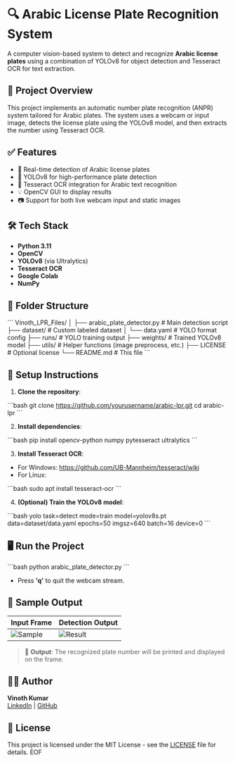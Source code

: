 # 🔍 Arabic License Plate Recognition System

A computer vision-based system to detect and recognize **Arabic license plates** using a combination of YOLOv8 for object detection and Tesseract OCR for text extraction.

## 🚀 Project Overview

This project implements an automatic number plate recognition (ANPR) system tailored for Arabic plates. The system uses a webcam or input image, detects the license plate using the YOLOv8 model, and then extracts the number using Tesseract OCR.

## ✅ Features

- 🔎 Real-time detection of Arabic license plates
- 🧠 YOLOv8 for high-performance plate detection
- 📝 Tesseract OCR integration for Arabic text recognition
- 💡 OpenCV GUI to display results
- 📷 Support for both live webcam input and static images

## 🛠️ Tech Stack

- **Python 3.11**
- **OpenCV**
- **YOLOv8** (via Ultralytics)
- **Tesseract OCR**
- **Google Colab**
- **NumPy**

## 📁 Folder Structure

\`\`\`
Vinoth_LPR_Files/
│
├── arabic_plate_detector.py     # Main detection script
├── dataset/                     # Custom labeled dataset
│   └── data.yaml                # YOLO format config
├── runs/                        # YOLO training output
├── weights/                     # Trained YOLOv8 model
├── utils/                       # Helper functions (image preprocess, etc.)
├── LICENSE                      # Optional license
└── README.md                    # This file
\`\`\`

## 🧪 Setup Instructions

1. **Clone the repository**:

\`\`\`bash
git clone https://github.com/yourusername/arabic-lpr.git
cd arabic-lpr
\`\`\`

2. **Install dependencies**:

\`\`\`bash
pip install opencv-python numpy pytesseract ultralytics
\`\`\`

3. **Install Tesseract OCR**:

- For Windows: https://github.com/UB-Mannheim/tesseract/wiki
- For Linux:

\`\`\`bash
sudo apt install tesseract-ocr
\`\`\`

4. **(Optional) Train the YOLOv8 model**:

\`\`\`bash
yolo task=detect mode=train model=yolov8s.pt data=dataset/data.yaml epochs=50 imgsz=640 batch=16 device=0
\`\`\`

## 🖥️ Run the Project

\`\`\`bash
python arabic_plate_detector.py
\`\`\`

- Press **'q'** to quit the webcam stream.

## 🧪 Sample Output

| Input Frame | Detection Output |
|-------------|------------------|
| ![Sample](path/to/input.png) | ![Result](path/to/output.png) |

> 📌 **Output**: The recognized plate number will be printed and displayed on the frame.

## 👨‍💻 Author

**Vinoth Kumar**  
[LinkedIn](https://www.linkedin.com/in/yourprofile) | [GitHub](https://github.com/yourusername)

## 📜 License

This project is licensed under the MIT License - see the [LICENSE](LICENSE) file for details.
EOF

